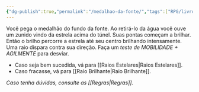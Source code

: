 ```yaml
---
{"dg-publish":true,"permalink":"/medalhao-da-fonte/","tags":["RPG/livro-jogo/Draegeni/story-points"],"created":"2024-12-24T17:54:06.419-05:00","updated":"2024-12-26T11:53:47.591-05:00"}
---
```



Você pega o medalhão do fundo da fonte. Ao retirá-lo da água você ouve um zunido vindo da estrela acima do túnel. Suas pontas começam a brilhar. Então o brilho percorre a estrela até seu centro brilhando intensamente. Uma raio dispara contra sua direção. Faça um *teste de MOBILIDADE + AGILMENTE* para desviar.

- Caso seja bem sucedida, vá para [[Raios Estelares\|Raios Estelares]].
- Caso fracasse, vá para [[Raio Brilhante\|Raio Brilhante]].

*Caso tenha dúvidas, consulte as [[Regras\|Regras]].*
